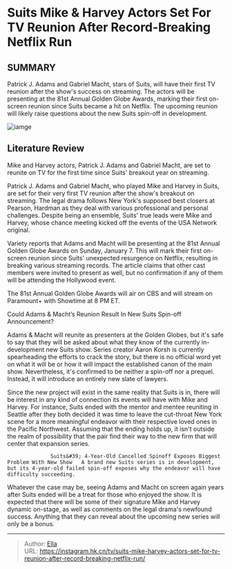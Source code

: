 # Suits  Mike &amp; Harvey Actors Set For TV Reunion After Record-Breaking Netflix Run


## SUMMARY 



  Patrick J. Adams and Gabriel Macht, stars of Suits, will have their first TV reunion after the show&#39;s success on streaming.   The actors will be presenting at the 81st Annual Golden Globe Awards, marking their first on-screen reunion since Suits became a hit on Netflix.   The upcoming reunion will likely raise questions about the new Suits spin-off in development.  

![iamge](https://static1.srcdn.com/wordpress/wp-content/uploads/2023/08/harvey-and-mike-at-a-party-in-suits.jpg)

## Literature Review
Mike and Harvey actors, Patrick J. Adams and Gabriel Macht, are set to reunite on TV for the first time since Suits&#39; breakout year on streaming. 




Patrick J. Adams and Gabriel Macht, who played Mike and Harvey in Suits, are set for their very first TV reunion after the show&#39;s breakout on streaming. The legal drama follows New York&#39;s supposed best closers at Pearson, Hardman as they deal with various professional and personal challenges. Despite being an ensemble, Suits&#39; true leads were Mike and Harvey, whose chance meeting kicked off the events of the USA Network original.




Variety reports that Adams and Macht will be presenting at the 81st Annual Golden Globe Awards on Sunday, January 7. This will mark their first on-screen reunion since Suits&#39; unexpected resurgence on Netflix, resulting in breaking various streaming records. The article claims that other cast members were invited to present as well, but no confirmation if any of them will be attending the Hollywood event.



The 81st Annual Golden Globe Awards will air on CBS and will stream on Paramount&#43; with Showtime at 8 PM ET. 





 Could Adams &amp; Macht’s Reunion Result In New Suits Spin-off Announcement? 
          

Adams &amp; Macht will reunite as presenters at the Golden Globes, but it&#39;s safe to say that they will be asked about what they know of the currently in-development new Suits show. Series creator Aaron Korsh is currently spearheading the efforts to crack the story, but there is no official word yet on what it will be or how it will impact the established canon of the main show. Nevertheless, it&#39;s confirmed to be neither a spin-off nor a prequel. Instead, it will introduce an entirely new slate of lawyers.




Since the new project will exist in the same reality that Suits is in, there will be interest in any kind of connection its events will have with Mike and Harvey. For instance, Suits ended with the mentor and mentee reuniting in Seattle after they both decided it was time to leave the cut-throat New York scene for a more meaningful endeavor with their respective loved ones in the Pacific Northwest. Assuming that the ending holds up, it isn&#39;t outside the realm of possibility that the pair find their way to the new firm that will center that expansion series.

                  Suits&#39; 4-Year-Old Cancelled Spinoff Exposes Biggest Problem With New Show   A brand new Suits series is in development, but its 4-year-old failed spin-off exposes why the endeavor will have difficulty succeeding.    

Whatever the case may be, seeing Adams and Macht on screen again years after Suits ended will be a treat for those who enjoyed the show. It is expected that there will be some of their signature Mike and Harvey dynamic on-stage, as well as comments on the legal drama&#39;s newfound success. Anything that they can reveal about the upcoming new series will only be a bonus.






---

> Author: [Ella](https://instagram.hk.cn/)  
> URL: https://instagram.hk.cn/tv/suits-mike-harvey-actors-set-for-tv-reunion-after-record-breaking-netflix-run/  

